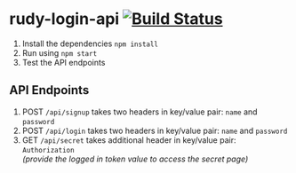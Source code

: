 # rudy-login-api [![Build Status](https://travis-ci.org/aniskhan001/rudy-login.svg?branch=master)](https://travis-ci.org/aniskhan001/rudy-login)

1. Install the dependencies `npm install`
2. Run using `npm start`
3. Test the API endpoints

## API Endpoints
1. POST `/api/signup` takes two headers in key/value pair: `name` and `password`
2. POST `/api/login` takes two headers in key/value pair: `name` and `password`
3. GET `/api/secret` takes additional header in key/value pair: `Authorization` <br>
   _(provide the logged in token value to access the secret page)_
